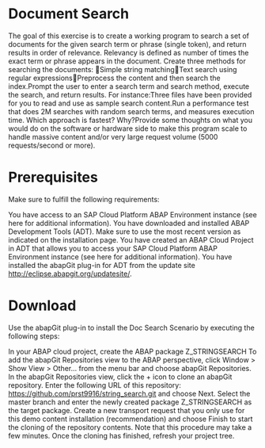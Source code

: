 # Document Search
The goal of this exercise is to create a working program to search a set of documents for the given search term or phrase (single token), and return results in order of relevance. Relevancy is defined as number of times the exact term or phrase appears in the document. Create three methods for searching the documents: Simple string matchingText search using regular expressionsPreprocess the content and then search the index.Prompt the user to enter a search term and search method, execute the search, and return results. 
For instance:Three files have been provided for you to read and use as sample search content.Run a performance test that does 2M searches with random search terms, and measures execution time. Which approach is fastest? Why?Provide some thoughts on what you would do on the software or hardware side to make this program scale to handle massive content and/or very large request volume (5000 requests/second or more). 
# Prerequisites
Make sure to fulfill the following requirements:

You have access to an SAP Cloud Platform ABAP Environment instance (see here for additional information).
You have downloaded and installed ABAP Development Tools (ADT). Make sure to use the most recent version as indicated on the installation page.
You have created an ABAP Cloud Project in ADT that allows you to access your SAP Cloud Platform ABAP Environment instance (see here for additional information).
You have installed the abapGit plug-in for ADT from the update site http://eclipse.abapgit.org/updatesite/.
# Download
Use the abapGit plug-in to install the Doc Search Scenario by executing the following steps:

In your ABAP cloud project, create the ABAP package Z_STRINGSEARCH
To add the abapGit Repositories view to the ABAP perspective, click Window > Show View > Other... from the menu bar and choose abapGit Repositories.
In the abapGit Repositories view, click the + icon to clone an abapGit repository.
Enter the following URL of this repository: https://github.com/prst9916/string_search.git and choose Next.
Select the master branch and enter the newly created package Z_STRINGSEARCH as the target package.
Create a new transport request that you only use for this demo content installation (recommendation) and choose Finish to start the cloning of the repository contents. Note that this procedure may take a few minutes.
Once the cloning has finished, refresh your project tree.
